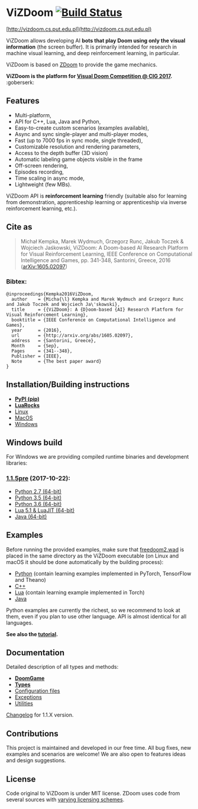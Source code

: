 # ViZDoom [![Build Status](https://travis-ci.org/mwydmuch/ViZDoom.svg?branch=master)](https://travis-ci.org/mwydmuch/ViZDoom)
[http://vizdoom.cs.put.edu.pl](http://vizdoom.cs.put.edu.pl)

ViZDoom allows developing AI **bots that play Doom using only the visual information** (the screen buffer). It is primarily intended for research in machine visual learning, and deep reinforcement learning, in particular.

ViZDoom is based on [ZDoom](https://github.com/rheit/zdoom) to provide the game mechanics.

**ViZDoom is the platform for [Visual Doom Competition @ CIG 2017](http://vizdoom.cs.put.edu.pl/competition-cig-2017).** :goberserk:

## Features
- Multi-platform,
- API for C++, Lua, Java and Python,
- Easy-to-create custom scenarios (examples available),
- Async and sync single-player and multi-player modes,
- Fast (up to 7000 fps in sync mode, single threaded),
- Customizable resolution and rendering parameters,
- Access to the depth buffer (3D vision)
- Automatic labeling game objects visible in the frame
- Off-screen rendering,
- Episodes recording,
- Time scaling in async mode,
- Lightweight (few MBs).

ViZDoom API is **reinforcement learning** friendly (suitable also for learning from demonstration, apprenticeship learning or apprenticeship via inverse reinforcement learning, etc.).


## Cite as

>Michał Kempka, Marek Wydmuch, Grzegorz Runc, Jakub Toczek & Wojciech Jaśkowski, ViZDoom: A Doom-based AI Research Platform for Visual Reinforcement Learning, IEEE Conference on Computational Intelligence and Games, pp. 341-348, Santorini, Greece, 2016	([arXiv:1605.02097](http://arxiv.org/abs/1605.02097))

### Bibtex:
```
@inproceedings{Kempka2016ViZDoom,
  author    = {Micha{\l} Kempka and Marek Wydmuch and Grzegorz Runc and Jakub Toczek and Wojciech Ja\'skowski},
  title     = {{ViZDoom}: A {D}oom-based {AI} Research Platform for Visual Reinforcement Learning},
  booktitle = {IEEE Conference on Computational Intelligence and Games},  
  year      = {2016},
  url       = {http://arxiv.org/abs/1605.02097},
  address   = {Santorini, Greece},
  Month     = {Sep},
  Pages     = {341--348},
  Publisher = {IEEE},
  Note      = {The best paper award}
}
```


## Installation/Building instructions

- **[PyPI (pip)](doc/Building.md#pypi)**
- **[LuaRocks](doc/Building.md#luarocks)**
- [Linux](doc/Building.md#linux_build)
- [MacOS](doc/Building.md#macos_build)
- [Windows](doc/Building.md#windows_build)


## Windows build
For Windows we are providing compiled runtime binaries and development libraries:

### [1.1.5pre](https://github.com/mwydmuch/ViZDoom/releases/tag/1.1.5pre) (2017-10-22):
- [Python 2.7 (64-bit)](https://github.com/mwydmuch/ViZDoom/releases/download/1.1.5pre/ViZDoom-1.1.5pre-Win-Python27-x86_64.zip)
- [Python 3.5 (64-bit)](https://github.com/mwydmuch/ViZDoom/releases/download/1.1.5pre/ViZDoom-1.1.5pre-Win-Python35-x86_64.zip)
- [Python 3.6 (64-bit)](https://github.com/mwydmuch/ViZDoom/releases/download/1.1.5pre/ViZDoom-1.1.5pre-Win-Python36-x86_64.zip)
- [Lua 5.1 & LuaJIT (64-bit)](https://github.com/mwydmuch/ViZDoom/releases/download/1.1.5pre/ViZDoom-1.1.5pre-Win-Lua51-LuaJIT-x86_64.zip)
- [Java (64-bit)](https://github.com/mwydmuch/ViZDoom/releases/download/1.1.5pre/ViZDoom-1.1.5pre-Win-Java-x86_64.zip)


## Examples

Before running the provided examples, make sure that [freedoom2.wad](https://freedoom.github.io/download.html) is placed in the same directory as the ViZDoom executable (on Linux and macOS it should be done automatically by the building process):

- [Python](examples/python) (contain learning examples implemented in PyTorch, TensorFlow and Theano)
- [C++](examples/c%2B%2B)
- [Lua](examples/lua) (contain learning example implemented in Torch)
- [Java](examples/java)

Python examples are currently the richest, so we recommend to look at them, even if you plan to use other language. API is almost identical for all languages.

**See also the [tutorial](http://vizdoom.cs.put.edu.pl/tutorial).**


## Documentation

Detailed description of all types and methods:

- **[DoomGame](doc/DoomGame.md)**
- **[Types](doc/Types.md)**
- [Configuration files](doc/ConfigFile.md)
- [Exceptions](doc/Exceptions.md)
- [Utilities](doc/Utilities.md)

[Changelog](doc/Changelog.md) for 1.1.X version.


## Contributions

This project is maintained and developed in our free time. All bug fixes, new examples and scenarios are welcome! We are also open to features ideas and design suggestions.


## License

Code original to ViZDoom is under MIT license. ZDoom uses code from several sources with [varying licensing schemes](http://zdoom.org/wiki/license).
